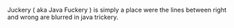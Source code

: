 Juckery ( aka Java Fuckery ) is simply a place were the lines between right and wrong are blurred in java trickery.